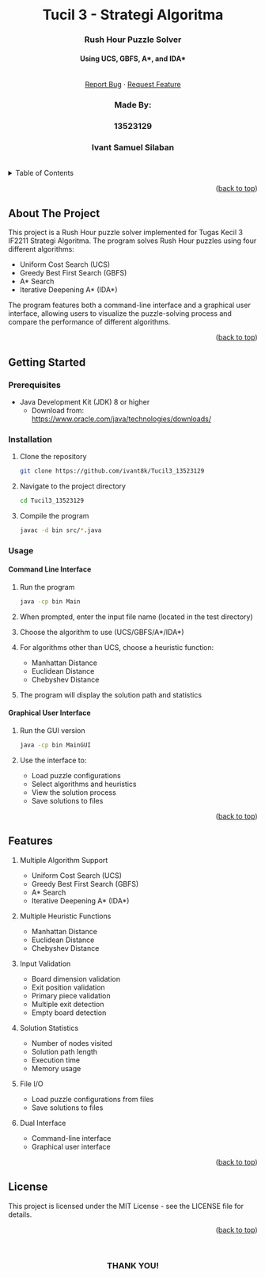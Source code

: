 <!-- Back to Top Link-->
<a name="readme-top"></a>

<br />
<div align="center">
  <h1 align="center">Tucil 3 - Strategi Algoritma</h1>

  <p align="center">
    <h3>Rush Hour Puzzle Solver</h3>
    <h4>Using UCS, GBFS, A*, and IDA*</h4>
    <br/>
    <a href="https://github.com/ivant8k/Tucil3_13523129/issues">Report Bug</a>
    ·
    <a href="https://github.com/ivant8k/Tucil3_13523129/issues">Request Feature</a>
  </p>
</div>

<!-- CONTRIBUTOR -->
<div align="center" id="contributor">
  <strong>
    <h3>Made By:</h3>
    <h3>13523129</h3>
    <h3>Ivant Samuel Silaban</h3>
  </strong>
  <br>
</div>

<!-- TABLE OF CONTENTS -->
<details>
  <summary>Table of Contents</summary>
  <ol>
    <li>
      <a href="#about-the-project">About The Project</a>
    </li>
    <li>
      <a href="#getting-started">Getting Started</a>
      <ul>
        <li><a href="#prerequisites">Prerequisites</a></li>
        <li><a href="#installation">Installation</a></li>
        <li><a href="#usage">Usage</a></li>
      </ul>
    </li>
    <li><a href="#features">Features</a></li>
    <li><a href="#license">License</a></li>
  </ol>
</details>

<p align="right">(<a href="#readme-top">back to top</a>)</p>

<!-- ABOUT THE PROJECT -->
## About The Project

This project is a Rush Hour puzzle solver implemented for Tugas Kecil 3 IF2211 Strategi Algoritma. The program solves Rush Hour puzzles using four different algorithms:
- Uniform Cost Search (UCS)
- Greedy Best First Search (GBFS)
- A* Search
- Iterative Deepening A* (IDA*)

The program features both a command-line interface and a graphical user interface, allowing users to visualize the puzzle-solving process and compare the performance of different algorithms.

<p align="right">(<a href="#readme-top">back to top</a>)</p>

<!-- GETTING STARTED -->
## Getting Started

### Prerequisites

* Java Development Kit (JDK) 8 or higher
  - Download from: https://www.oracle.com/java/technologies/downloads/

### Installation

1. Clone the repository
   ```sh
   git clone https://github.com/ivant8k/Tucil3_13523129
   ```

2. Navigate to the project directory
   ```sh
   cd Tucil3_13523129
   ```

3. Compile the program
   ```sh
   javac -d bin src/*.java
   ```

### Usage

#### Command Line Interface
1. Run the program
   ```sh
   java -cp bin Main
   ```

2. When prompted, enter the input file name (located in the test directory)
3. Choose the algorithm to use (UCS/GBFS/A*/IDA*)
4. For algorithms other than UCS, choose a heuristic function:
   - Manhattan Distance
   - Euclidean Distance
   - Chebyshev Distance
5. The program will display the solution path and statistics

#### Graphical User Interface
1. Run the GUI version
   ```sh
   java -cp bin MainGUI
   ```

2. Use the interface to:
   - Load puzzle configurations
   - Select algorithms and heuristics
   - View the solution process
   - Save solutions to files

<p align="right">(<a href="#readme-top">back to top</a>)</p>

<!-- FEATURES -->
## Features

1. Multiple Algorithm Support
   - Uniform Cost Search (UCS)
   - Greedy Best First Search (GBFS)
   - A* Search
   - Iterative Deepening A* (IDA*)

2. Multiple Heuristic Functions
   - Manhattan Distance
   - Euclidean Distance
   - Chebyshev Distance

3. Input Validation
   - Board dimension validation
   - Exit position validation
   - Primary piece validation
   - Multiple exit detection
   - Empty board detection

4. Solution Statistics
   - Number of nodes visited
   - Solution path length
   - Execution time
   - Memory usage

5. File I/O
   - Load puzzle configurations from files
   - Save solutions to files

6. Dual Interface
   - Command-line interface
   - Graphical user interface

<p align="right">(<a href="#readme-top">back to top</a>)</p>

<!-- LICENSE -->
## License

This project is licensed under the MIT License - see the LICENSE file for details.

<p align="right">(<a href="#readme-top">back to top</a>)</p>

<br>
<h3 align="center">THANK YOU!</h3>